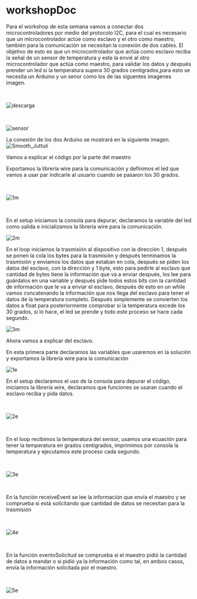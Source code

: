 # workshopDoc
Para el workshop de esta semana vamos a conectar dos microcontroladores por medio del protocolo I2C, para el cual es necesario que un microcontrolador actúe como esclavo y el otro como maestro, también para la comunicación se necesitan la conexión de dos cables. El objetivo de esto es que un microcontrolador que actúa como esclavo reciba la señal de un sensor de temperatura y este la envié al otro microcontrolador que actúa como maestro, para validar los datos y después prender un led si la temperatura supera 30 grados centígrados,para esto se necesita un Arduino y un senor como los de las siguentes imagenes  imagen.

<br>

![descarga](https://user-images.githubusercontent.com/53841624/168942233-fad2743d-dc59-4def-9158-6f2665eaa024.jpg)

<br>

![sensor](https://user-images.githubusercontent.com/53841624/168950105-a4029342-bc8c-43fb-9a19-c33b89610828.jpg)

La conexión de los dos Arduino se mostrará en la siguiente imagen.
![Smooth_Juttuli](https://user-images.githubusercontent.com/53841624/168949968-4e99a129-45d5-4f11-836f-92c5abb28456.jpg)

Vamos a explicar el código por la parte del maestro

Exportamos la librería wire para la comunicación y definimos el led que vamos a usar par indicarle al usuario cuando se pasaron los 30 grados.

<br>

![1m](https://user-images.githubusercontent.com/53841624/168950965-b024d595-ba4d-41d9-97d2-9e6217b8d94b.png)


<br>

En el setup iniciamos la consola para depurar, declaramos la variable del led como salida e inicializamos la librería wire para la comunicación.

![2m](https://user-images.githubusercontent.com/53841624/168950465-ed94bcc0-e5e3-4ea5-aa1e-8019fe9ee5e5.png)

En el loop iniciamos la trasmisión al dispositivo con la dirección 1, después se ponen la cola los bytes para la trasmisión y después terminamos la trasmisión y enviamos los datos que estaban en cola, después se piden los datos del esclavo, con la dirección y 1 byte, esto para pedirle al esclavo que cantidad de bytes tiene la información que va a enviar después, los lee para guárdalos en una variable y después pide todos estos bits con la cantidad de información que le va a enviar el esclavo, después de esto en un while vamos concatenando la información que nos llega del esclavo para tener el datos de la temperatura completo.
Después simplemente se convierten los datos a float para posteriormente comprobar si la temperatura excede los 30 grados, si lo hace, el led se prende y todo este proceso se hace cada segundo.

![3m](https://user-images.githubusercontent.com/53841624/168950919-8624751e-0165-4a61-878e-b919a4774e12.png)



Ahora vamos a explicar del esclavo.

En esta primera parte declaramos las variables que usaremos en la solución y exportamos la librería wire para la comunicación

![1e](https://user-images.githubusercontent.com/53841624/168950756-0e76d1f0-2645-457f-b6b5-631d71248586.png)


En el setup declaramos el uso de la consola para depurar el código, iniciamos la librería wire, declaramos que funciones se usaran cuando el esclavo reciba y pida datos.

<br>

![2e](https://user-images.githubusercontent.com/53841624/168950767-9cca3a33-fd44-4abe-a5d9-824344639205.png)

<br>

En el loop recibimos la temperatura del sensor, usamos una ecuación para tener la temperatura en grados centígrados, imprimimos por consola la temperatura y ejecutamos este proceso cada segundo.

<br>

![3e](https://user-images.githubusercontent.com/53841624/168950779-7af77dfc-2822-438b-9808-b5a774dbde76.png)

<br>

En la función receiveEvent se lee la información que envía el maestro y se comprueba si está solicitando que cantidad de datos se necesitan para la trasmisión

<br>

![4e](https://user-images.githubusercontent.com/53841624/168951157-82bec317-1bb4-4e45-9bfe-e29370569a0d.png)

<br>

En la función eventoSolicitud se comprueba si el maestro pidió la cantidad de datos a mandar o si pidió ya la información como tal, en ambos casos, envía la información solicitada por el maestro.

<br>

![5e](https://user-images.githubusercontent.com/53841624/168951174-de262211-7e78-4d44-aa62-220d0d61cc41.png)

<br>
